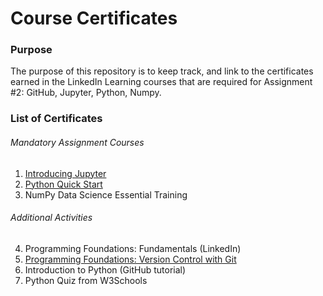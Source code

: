# Course Certificates
### Purpose
The purpose of this repository is to keep track, and link to the certificates earned in the LinkedIn Learning courses that are required for Assignment #2: GitHub, Jupyter, Python, Numpy.

### List of Certificates
###### Mandatory Assignment Courses
1. [Introducing Jupyter](https://github.com/lachapeg/Course-Certificates/blob/e17d8bbc72838e4c1f9db24eb1472bedc21d54a2/Certificates/CertificateOfCompletion_Introducing%20Jupyter.pdf)
2. [Python Quick Start](https://github.com/lachapeg/Course-Certificates/blob/aab957d9ed561080196a327d71aedd26148125d4/Certificates/CertificateOfCompletion_Python%20Quick%20Start.pdf)
3. NumPy Data Science Essential Training

###### Additional Activities
4. Programming Foundations: Fundamentals (LinkedIn)
5. [Programming Foundations: Version Control with Git](https://github.com/lachapeg/Course-Certificates/blob/7b55bc9e922ba24288e0662f89d6010e09afbb03/Certificates/CertificateOfCompletion_Programming%20Foundations%20Version%20Control%20with%20Git.pdf)
6. Introduction to Python (GitHub tutorial)
7. Python Quiz from W3Schools
